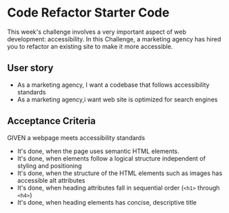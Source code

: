 # Code Refactor Starter Code
This week's challenge involves a very important aspect of web development: accessibility.
In this Challenge, a marketing agency has hired you to refactor an existing site to make it more accessible.

## User story

* As a marketing agency, I want a codebase that follows accessibility standards
* As a marketing agency,i want web site is optimized for search engines

## Acceptance Criteria

GIVEN a webpage meets accessibility standards
* It's done, when the page uses semantic HTML elements.
* It's done, when elements follow a logical structure independent of styling and positioning
* It's done, when the structure of the HTML elements such as images has accessible alt attributes
* It's done, when heading attributes fall in sequential order (`<h1>` through `<h4>`)
* It's done, when heading elements has concise, descriptive title
